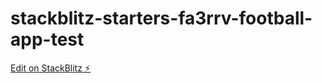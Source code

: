 # stackblitz-starters-fa3rrv-football-app-test

[Edit on StackBlitz ⚡️](https://stackblitz.com/edit/stackblitz-starters-fa3rrv)